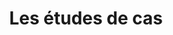 ---
index: true
title: Les études de cas
url: /etudes-de-cas
image:
  src: /images/uploads/illu-study-group.svg
hero:
  title: Les études de cas
  text: Découvrez nos expériences sur les migrations de site web de nos clients. Le passage d’un CMS commun à notre outil dédié aux avocats.
---
